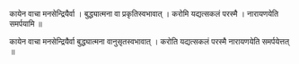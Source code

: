 कायेन वाचा मनसेन्द्रियैर्वा ।
बुद्ध्यात्मना वा प्रकृतिस्वभावात् ।
करोमि यद्यत्सकलं परस्मै ।
नारायणयेति समर्पयामि ॥ 

कायेन वाचा मनसेन्द्रियैर्वा
बुद्ध्यात्मना वानुसृतस्वभावात् ।
करोति यद्यत्सकलं परस्मै
नारायणयेति समर्पयेत्तत् ॥ 
